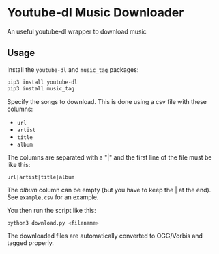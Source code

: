 # Youtube-dl Music Downloader
An useful youtube-dl wrapper to download music

## Usage
Install the `youtube-dl` and `music_tag` packages:

```bash
pip3 install youtube-dl
pip3 install music_tag
```

Specify the songs to download. This is done using a csv file with these columns:
- `url`
- `artist`
- `title`
- `album`

The columns are separated with a "|" and the first line of the file must be like this:
```
url|artist|title|album
```

The _album_ column can be empty (but you have to keep the | at the end). See `example.csv` for an example.

You then run the script like this:
```bash
python3 download.py <filename>
```

The downloaded files are automatically converted to OGG/Vorbis and tagged properly.
